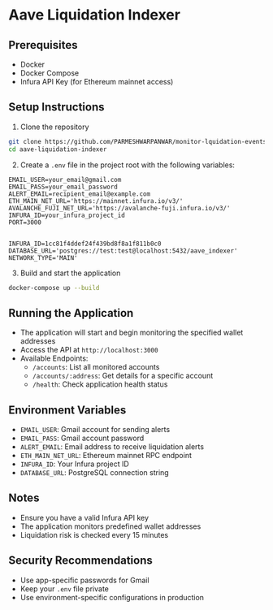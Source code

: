 # Aave Liquidation Indexer

## Prerequisites
- Docker
- Docker Compose
- Infura API Key (for Ethereum mainnet access)

## Setup Instructions

1. Clone the repository
```bash
git clone https://github.com/PARMESHWARPANWAR/monitor-lquidation-events
cd aave-liquidation-indexer
```

2. Create a `.env` file in the project root with the following variables:
```
EMAIL_USER=your_email@gmail.com
EMAIL_PASS=your_email_password
ALERT_EMAIL=recipient_email@example.com
ETH_MAIN_NET_URL='https://mainnet.infura.io/v3/'
AVALANCHE_FUJI_NET_URL='https://avalanche-fuji.infura.io/v3/'
INFURA_ID=your_infura_project_id
PORT=3000


INFURA_ID=1cc81f4ddef24f439bd8f8a1f811b0c0
DATABASE_URL='postgres://test:test@localhost:5432/aave_indexer'
NETWORK_TYPE='MAIN'
```

3. Build and start the application
```bash
docker-compose up --build
```

## Running the Application
- The application will start and begin monitoring the specified wallet addresses
- Access the API at `http://localhost:3000`
- Available Endpoints:
  - `/accounts`: List all monitored accounts
  - `/accounts/:address`: Get details for a specific account
  - `/health`: Check application health status

## Environment Variables
- `EMAIL_USER`: Gmail account for sending alerts
- `EMAIL_PASS`: Gmail account password
- `ALERT_EMAIL`: Email address to receive liquidation alerts
- `ETH_MAIN_NET_URL`: Ethereum mainnet RPC endpoint
- `INFURA_ID`: Your Infura project ID
- `DATABASE_URL`: PostgreSQL connection string

## Notes
- Ensure you have a valid Infura API key
- The application monitors predefined wallet addresses
- Liquidation risk is checked every 15 minutes

## Security Recommendations
- Use app-specific passwords for Gmail
- Keep your `.env` file private
- Use environment-specific configurations in production
